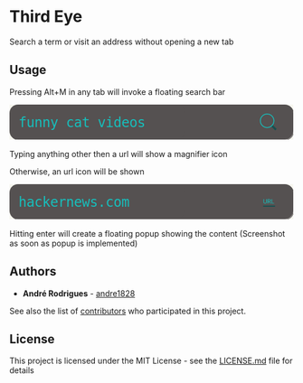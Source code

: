 # Third Eye

Search a term or visit an address without opening a new tab


<!-- To install the extension, follow the appropriate link :
- Google Chrome
- Firefox -->

## Usage

Pressing Alt+M in any tab will invoke a floating search bar



![search bar with a dark grey background, slightly curved edges and green magnifier on the right side](search-bar.png?raw=true "search bar")

  
Typing anything other then a url will show a magnifier icon


Otherwise, an url icon will be shown

![search bar with a dark grey background, slightly curved edges and "URL" writen in green on the right side](search-bar-url.png?raw=true "search bar")


Hitting enter will create a floating popup showing the content
(Screenshot as soon as popup is implemented)


## Authors

* **André Rodrigues** - [andre1828](https://github.com/andre1828)

See also the list of [contributors](https://github.com/third_eye/contributors) who participated in this project.

## License

This project is licensed under the MIT License - see the [LICENSE.md](LICENSE.md) file for details
